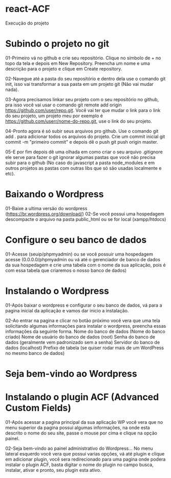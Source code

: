 # react-ACF

Execução do projeto 

# Subindo o projeto no git

01-Primeiro vá no github e crie seu repositório. Clique no símbolo de + no topo da tela e depois em New Repository. Preencha um nome e uma descrição para o projeto e clique em Create repository.

02-Navegue até a pasta do seu repositório e dentro dela use o comando git init, isso vai transformar a sua pasta em um projeto git (Não vai mudar nada).

03-Agora precisamos linkar seu projeto com o seu repositório no github, pra isso você vai usar o comando git remote add origin https://github.com/user/repo.git. Você vai ter que mudar o link para o link do seu projeto, um projeto meu por exemplo é https://github.com/userr/nome-do-repo.git, use o link do seu projeto.

04-Pronto agora é só subir seus arquivos pro github. Use o comando git add . para adicionar todos os arquivos do projeto. Crie um commit inicial git commit -m "primeiro commit" e depois dê o push git push origin master.

05-E por fim depois dê uma olhada em como criar o seu arquivo .gitignore ele serve para fazer o git ignorar algumas pastas que você não precisa subir para o github (No caso do javascript a pasta node_modules e em outros projetos as pastas com outras libs que só são usadas localmente e etc).


# Baixando o Wordpress

01-Baixe a ultima versão do wordpress (https://br.wordpress.org/download/)
02-Se você possui uma hospedagem descompacte o arquivo na pasta public_html ou se for local (xampp/htdocs)

# Configure o seu banco de dados

01-Acesse (seuip/phpmyadmin) ou se você possuir uma hospedagem acesse (0.0.0.0/phpmyadmin ou vá até o gerenciador de banco de dados da sua hospedagem e crie uma tabela com o nome da sua aplicação, pois é com essa tabela que criaremos o nosso banco de dados) 

# Instalando o Wordpress

01-Após baixar o wordpress e configurar o seu banco de dados, vá para a pagina inicial da aplicação e vamos dar inicio a instalação.

02-Ao entrar na pagina e clicar no botão próximo você vera que uma tela solicitando algumas informações para instalar o wordpress, preencha essas informações da seguinte forma.
Nome do banco de dados (Nome do banco criado)
Nome de usuário do banco de dados (root)
Senha do banco de dados (geralmente vem padronizado sem a senha)
Servidor do banco de dados (localhost)
Prefixo de tabela (se quiser rodar mais de um WordPress no mesmo banco de dados)

# Seja bem-vindo ao Wordpress

# Instalando o plugin ACF (Advanced Custom Fields)

01-Após acessar a pagina principal da sua aplicação WP você vera que no menu superior da pagina possui algumas informações, na onde esta descrito o nome do seu site, passe o mouse por cima e clique na opção painel.

02-Seja bem-vindo ao painel administrativo do Wordpress... No menu lateral esquerdo você vera que possui varias opções, vá até plugin e clique em adicionar plugin, você sera redirecionado para uma pagina onde podera instalar o plugin ACF, basta digitar o nome do plugin no campo busca, instalar, ativar e pronto, seu plugin esta ativo.










